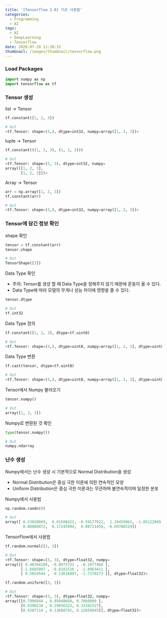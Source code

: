 ```yaml
---
title: '[Tensorflow 2.0] 기초 사용법'
categories:
  - Programming
  - AI
tags:
  - AI
  - DeepLearning
  - Tensorflow
date: 2020-07-20 11:30:15
thumbnail: /images/thumbnail/tensorflow.png
---
```


### Load Packages

```python
import numpy as np
import tensorflow as tf
```

### Tensor 생성

list -> Tensor

```python
tf.constant([1, 2, 3])

# Out
<tf.Tensor: shape=(3,), dtype=int32, numpy=array([1, 2, 3])>
```

tuple -> Tensor

```python
tf.constant(((1, 2, 3), (1, 2, 3)))

# Out
<tf.Tensor: shape=(2, 3), dtype=int32, numpy=
array([[1, 2, 3],
       [1, 2, 3]])>
```

Array -> Tensor

```python
arr = np.array([1, 2, 3])
tf.constant(arr)

# Out
<tf.Tensor: shape=(3,), dtype=int32, numpy=array([1, 2, 3])>
```

### Tensor에 담긴 정보 확인

shape 확인

```python
tensor = tf.constant(arr)
tensor.shape

# Out
TensorShape([3])
```

Data Type 확인

- 주의: Tensor를 생성 할 때 Data Type을 정해주지 않기 때문에 혼동이 올 수 있다.
- Data Type에 따라 모델의 무게나 성능 차이에 영향을 줄 수 있다.

```python
tensor.dtype

# Out
tf.int32
```

Data Type 정의

```python
tf.constant([1, 2, 3], dtype=tf.uint8)

# Out
<tf.Tensor: shape=(3,), dtype=uint8, numpy=array([1, 2, 3], dtype=uint8)>
```

Data Type 변환

```python
tf.cast(tensor, dtype=tf.uint8)

# Out
<tf.Tensor: shape=(3,), dtype=uint8, numpy=array([1, 2, 3], dtype=uint8)>
```

Tensor에서 Numpy 불러오기

```python
tensor.numpy()

# Out
array([1, 2, 3])
```

Numpy로 변환된 것 확인

```python
type(tensor.numpy())

# Out
numpy.ndarray
```

### 난수 생성

Numpy에서는 난수 생성 시 기본적으로 Normal Distribution을 생성

- Normal Distribution은 중심 극한 이론에 의한 연속적인 모양
- Uniform Distribution은 중심 극한 이론과는 무관하며 불연속적이며 일정한 분포

Numpy에서 사용법

```python
np.random.randn(9)

# Out
array([ 0.53020669,  0.65508422, -0.59177912,  1.16459962, -1.05122869,
        0.08080872,  0.17245994,  0.08721459, -0.69788519])
```

TensorFlow에서 사용법

```python
tf.random.normal([3, 3])

# Out
<tf.Tensor: shape=(3, 3), dtype=float32, numpy=
array([[ 0.46394104, -0.8973731 , -0.1977468 ],
       [-1.6685097 , -0.8181516 , -1.8963411 ],
       [ 0.5654544 ,  0.13616897, -1.7370273 ]], dtype=float32)>
```

```python
tf.random.uniform([3, 3])

# Out
<tf.Tensor: shape=(3, 3), dtype=float32, numpy=
array([[0.7996844 , 0.05048668, 0.7060809 ],
       [0.9390234 , 0.29056323, 0.33341527],
       [0.4387114 , 0.13688791, 0.12659645]], dtype=float32)>
```
